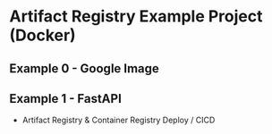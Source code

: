 # Artifact Registry Example Project (Docker)

## Example 0 - Google Image

## Example 1 - FastAPI

- Artifact Registry & Container Registry Deploy / CICD


